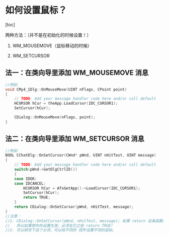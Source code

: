 # 如何设置鼠标？

[toc]

两种方法：（并不是在初始化的时候设置！）

1.  WM_MOUSEMOVE（鼠标移动的时候）

2.  WM_SETCURSOR

    

## 法一：在类向导里添加 WM_MOUSEMOVE 消息

```c++
//例如
void CMy4_1Dlg::OnMouseMove(UINT nFlags, CPoint point) 
{
	// TODO: Add your message handler code here and/or call default
	HCURSOR hCur = theApp.LoadCursor(IDC_CURSOR1);
	SetCursor(hCur);

	CDialog::OnMouseMove(nFlags, point);
}
```

## 法二：在类向导里添加  WM_SETCURSOR 消息

```c++
//例如
BOOL CChatDlg::OnSetCursor(CWnd* pWnd, UINT nHitTest, UINT message) 
{
	// TODO: Add your message handler code here and/or call default
	switch(pWnd->GetDlgCtrlID())
	{
	case IDOK:
	case IDCANCEL:	
		HCURSOR hCur = AfxGetApp()->LoadCursor(IDC_CURSOR1);
		SetCursor(hCur);
		return TRUE;
	}
	return CDialog::OnSetCursor(pWnd, nHitTest, message);
}
//注意：
//1. CDialog::OnSetCursor(pWnd, nHitTest, message); 如果 return 这条函数会按照默认的鼠标，
//	 所以如果想你的设置生效，必须在它之前 return TRUE!
//2. 可以研究下这个分流，可以给不同的 控件设置不同的鼠标。
```



